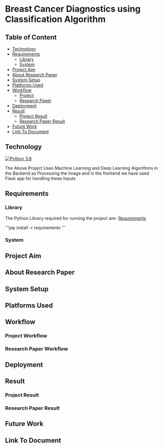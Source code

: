 # Breast Cancer Diagnostics using Classification Algorithm

## Table of Content
* [Technology](#Technology)
* [Requirements](#Requirements)
  * [Library](#Requirements)
  * [System](#System)
* [Project Aim](#Project-Aim)
* [About Research Paper](#About-Research-Paper)
* [System Setup](#System-Setup)
* [Platforms Used](#Platforms-Used)
* [Workflow](#Workflow)
  * [Project](#Project-Workflow)
  * [Research Paper](#Research-Paper-Workflow)
* [Deployment](#Deployment)
* [Result](#Result)
  * [Project Result](#Project-Result)
  * [Research Paper Result](#Research-Paper-Result)
* [Future Work](#Future-Work)
* [Link To Document](#Document)

## Technology
[![Python 3.6](https://img.shields.io/badge/python-3.6-blue.svg)](https://www.python.org/downloads/release/python-360/)

The Above Project Uses Machine Learning and Deep Learning Algorithms in the Backend as Processing the Image and
in the frontend we have used Flask app for handling these Inputs

## Requirements
### Library
The Python Library required for running the project are- [Requirements](https://github.com/karangupta26/Breast-Cancer-Diagnostics-using-Classification-Algorithm/blob/master/Backend/Library%20Needed/requirements.txt)

'''pip install -r requirements
'''
### System

## Project Aim

## About Research Paper

## System Setup

## Platforms Used

## Workflow
### Project Workflow
### Research Paper Workflow

## Deployment

## Result
### Project Result
### Research Paper Result

## Future Work

## Link To Document
